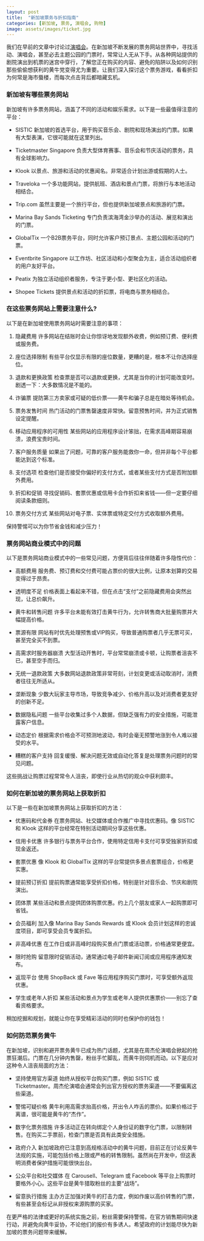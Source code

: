 ```yaml
---
layout: post
title:  "新加坡票务与折扣指南"
categories: [新加坡, 票务, 演唱会, 购物]
image: assets/images/ticket.jpg
---
```


我们在早前的文章中讨论过[演唱会](https://fromhktosg.github.io/zh/singapore-concerts/)。在新加坡不断发展的票务网站世界中，寻找活动、演唱会，甚至必去主题公园的门票时，常常让人无从下手。从各种网站提供的剧院演出到机票的迷宫中穿行，了解您正在购买的内容、避免的陷阱以及如何识别那些偷偷想获利的黄牛党变得尤为重要。让我们深入探讨这个票务游戏，看看折扣为何常是海市蜃楼，而每次点击背后都暗藏玄机。

### 新加坡有哪些票务网站

新加坡有许多票务网站，涵盖了不同的活动和娱乐需求。以下是一些最值得注意的平台：

+ SISTIC
新加坡的首选平台，用于购买音乐会、剧院和现场演出的门票。如果有大型表演，它很可能就在这里列出。

+ Ticketmaster Singapore
负责大型体育赛事、音乐会和节庆活动的票务，具有全球影响力。

+ Klook
以景点、旅游和活动的优惠闻名。非常适合计划出游或假期的人士。

+ Traveloka
一个多功能网站，提供航班、酒店和景点门票，将旅行与本地活动相结合。

+ Trip.com
虽然主要是一个旅行平台，但也提供新加坡景点和旅游的门票。

+ Marina Bay Sands Ticketing
专门负责滨海湾金沙举办的活动、展览和演出的门票。

+ GlobalTix
一个B2B票务平台，同时允许客户预订景点、主题公园和活动的门票。

+ Eventbrite Singapore
以工作坊、社区活动和小型聚会为主，适合活动组织者的用户友好平台。

+ Peatix
为独立活动组织者服务，专注于更小型、更社区化的活动。

+ Shopee Tickets
提供景点和活动的折扣票，将电商与票务相结合。

### 在这些票务网站上需要注意什么?

以下是在新加坡使用票务网站时需要注意的事项：

1. 隐藏费用
许多网站在结账时会让你惊讶地发现额外收费，例如预订费、便利费或服务费。

2. 座位选择限制
有些平台仅显示有限的座位数量，更糟的是，根本不让你选择座位。

3. 退款和更换政策
检查票是否可以退款或更换，尤其是当你的计划可能改变时。剧透一下：大多数情况是不能的。

4. 诈骗票
提防第三方卖家或可疑的低价票——黄牛和骗子总是在暗处等待机会。

5. 票务发售时间
热门活动的门票售罄速度非常快。留意预售时间，并为正式销售设定提醒。

6. 移动应用程序的可用性
某些网站的应用程序设计笨拙，在需求高峰期容易崩溃，浪费宝贵时间。

7. 客户服务质量
如果出了问题，可靠的客户服务能救你一命，但并非每个平台都能达到这个标准。

8. 支付选项
检查他们是否接受你偏好的支付方式，或者某些支付方式是否附加额外费用。

9. 折扣和促销
寻找促销码、套票优惠或信用卡合作折扣来省钱——但一定要仔细阅读条款细则。

10. 票务交付方式
某些网站对电子票、实体票或特定交付方式收取额外费用。

保持警惕可以为你节省金钱和减少压力！

### 票务网站商业模式中的问题

以下是票务网站商业模式中的一些常见问题，方便背后往往伴随着许多隐性代价：

+ 高额费用
服务费、预订费和交付费可能占票价的很大比例，让原本划算的交易变得过于昂贵。

+ 透明度不足
价格表面上看起来不错，但在点击“支付”之前隐藏费用会突然出现，让总价飙升。

+ 黄牛和转售问题
许多平台未能有效打击黄牛行为，允许转售商大批量购票并大幅提高价格。

+ 票源有限
网站有时优先处理预售或VIP购买，导致普通购票者几乎无票可买，甚至完全买不到票。

+ 高需求时服务器崩溃
大型活动开售时，平台常常崩溃或卡顿，让购票者沮丧不已，甚至空手而归。

+ 无统一退款政策
大多数网站退款政策非常苛刻，计划变更或活动取消时，消费者往往无所适从。

+ 垄断现象
少数大玩家主导市场，导致竞争减少、价格升高以及对消费者更友好的创新不足。

+ 数据隐私问题
一些平台收集过多个人数据，但缺乏强有力的安全措施，可能泄露客户信息。

+ 动态定价
根据需求价格会不可预测地波动，有时会毫无预警地涨到令人难以接受的水平。

+ 糟糕的客户支持
回复缓慢、解决问题无效或自动化答复是处理票务问题时的常见问题。

这些挑战让购票过程常常令人沮丧，即使行业从热切的观众中获利颇丰。

### 如何在新加坡的票务网站上获取折扣

以下是一些在新加坡票务网站上获取折扣的方法：

+ 优惠码和代金券
在票务网站、社交媒体或合作推广中寻找优惠码。像 SISTIC 和 Klook 这样的平台经常在特别活动期间分享这些优惠。

+ 信用卡优惠
许多银行与票务平台合作，使用特定信用卡支付可享受独家折扣或现金返还。

+ 套票优惠
像 Klook 和 GlobalTix 这样的平台常提供多景点套票组合，价格更实惠。

+ 提前预订折扣
提前购票通常能享受折扣价格，特别是针对音乐会、节庆和剧院演出。

+ 团体票
某些活动和景点提供团体购票优惠。约上几个朋友或家人一起购票即可省钱。

+ 会员福利
加入像 Marina Bay Sands Rewards 或 Klook 会员计划这样的忠诚度项目，即可享受会员专属折扣。

+ 非高峰优惠
在工作日或非高峰时段购买景点门票或活动票，价格通常更便宜。

+ 限时抢购
留意限时促销活动，通常通过电子邮件新闻订阅或应用程序通知发布。

+ 返现平台
使用 ShopBack 或 Fave 等应用程序购买门票时，可享受额外返现优惠。

+ 学生或老年人折扣
某些活动和景点为学生或老年人提供优惠票价——别忘了查看资格要求。

稍加挖掘和规划，就能让你在享受精彩活动的同时也保护你的钱包！

### 如何防范票务黄牛

在新加坡，识别和避开票务黄牛已成为热门话题，尤其是在周杰伦演唱会掀起的抢票狂潮后。门票在几分钟内售罄，粉丝手忙脚乱，而黄牛则伺机而动。以下是应对这种令人沮丧局面的方法：

+ 坚持使用官方渠道
始终从授权平台购买门票，例如 SISTIC 或 Ticketmaster。周杰伦演唱会通常会列出官方授权的票务渠道——不要偏离这些渠道。

+ 警惕可疑价格
黄牛利用高需求抬高价格，开出令人咋舌的票价。如果价格过于离谱，很可能是黄牛的“杰作”。

+ 数字化票务措施
许多活动正在转向绑定个人身份证的数字化门票，以限制转售。在购买二手票前，检查门票是否具有此类安全措施。

+ 政府介入
新加坡政府已注意到高规格活动中的黄牛问题，目前正在讨论反黄牛法规的实施，可能包括价格上限或严格的转售限制。虽然尚在开发中，但这表明消费者保护措施可能很快出台。

+ 公众平台和社交媒体
在 Carousell、Telegram 或 Facebook 等平台上购票时要格外小心。这些平台是黄牛猎取粉丝的主要“战场”。

+ 留意执行措施
主办方正加强对黄牛的打击力度，例如作废以高价转售的门票，有些甚至会标记从非授权来源购票的买家。

在更严格的法律或更好的系统实施之前，粉丝需要保持警惕，在官方销售期间快速行动，并避免向黄牛妥协，不论他们的报价有多诱人。希望政府的计划能尽快为新加坡的票务问题带来缓解。

